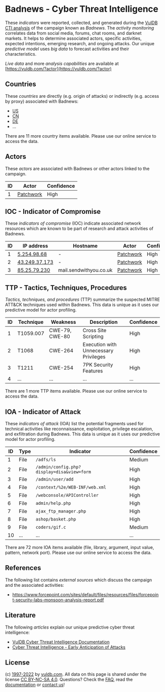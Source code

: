 # Badnews - Cyber Threat Intelligence

These _indicators_ were reported, collected, and generated during the [VulDB CTI analysis](https://vuldb.com/?kb.cti) of the campaign known as _Badnews_. The _activity monitoring_ correlates data from social media, forums, chat rooms, and darknet markets. It helps to determine associated actors, specific activities, expected intentions, emerging research, and ongoing attacks. Our unique _predictive model_ uses _big data_ to forecast activities and their characteristics.

_Live data_ and more _analysis capabilities_ are available at [https://vuldb.com/?actor](https://vuldb.com/?actor)

## Countries

These _countries_ are directly (e.g. origin of attacks) or indirectly (e.g. access by proxy) associated with Badnews:

* [US](https://vuldb.com/?country.us)
* [CN](https://vuldb.com/?country.cn)
* [DE](https://vuldb.com/?country.de)
* ...

There are 11 more country items available. Please use our online service to access the data.

## Actors

These _actors_ are associated with Badnews or other actors linked to the campaign.

ID | Actor | Confidence
-- | ----- | ----------
1 | [Patchwork](https://vuldb.com/?actor.patchwork) | High

## IOC - Indicator of Compromise

These _indicators of compromise_ (IOC) indicate associated network resources which are known to be part of research and attack activities of Badnews.

ID | IP address | Hostname | Actor | Confidence
-- | ---------- | -------- | ----- | ----------
1 | [5.254.98.68](https://vuldb.com/?ip.5.254.98.68) | - | [Patchwork](https://vuldb.com/?actor.patchwork) | High
2 | [43.249.37.173](https://vuldb.com/?ip.43.249.37.173) | - | [Patchwork](https://vuldb.com/?actor.patchwork) | High
3 | [85.25.79.230](https://vuldb.com/?ip.85.25.79.230) | mail.sendwithyou.co.uk | [Patchwork](https://vuldb.com/?actor.patchwork) | High

## TTP - Tactics, Techniques, Procedures

_Tactics, techniques, and procedures_ (TTP) summarize the suspected MITRE ATT&CK techniques used within Badnews. This data is unique as it uses our predictive model for actor profiling.

ID | Technique | Weakness | Description | Confidence
-- | --------- | -------- | ----------- | ----------
1 | T1059.007 | CWE-79, CWE-80 | Cross Site Scripting | High
2 | T1068 | CWE-264 | Execution with Unnecessary Privileges | High
3 | T1211 | CWE-254 | 7PK Security Features | High
4 | ... | ... | ... | ...

There are 1 more TTP items available. Please use our online service to access the data.

## IOA - Indicator of Attack

These _indicators of attack_ (IOA) list the potential fragments used for technical activities like reconnaissance, exploitation, privilege escalation, and exfiltration during Badnews. This data is unique as it uses our predictive model for actor profiling.

ID | Type | Indicator | Confidence
-- | ---- | --------- | ----------
1 | File | `/adfs/ls` | Medium
2 | File | `/admin/config.php?display=disa&view=form` | High
3 | File | `/admin/user/add` | High
4 | File | `/context/%2e/WEB-INF/web.xml` | High
5 | File | `/webconsole/APIController` | High
6 | File | `admin/help.php` | High
7 | File | `ajax_ftp_manager.php` | High
8 | File | `ashop/basket.php` | High
9 | File | `coders/gif.c` | Medium
10 | ... | ... | ...

There are 72 more IOA items available (file, library, argument, input value, pattern, network port). Please use our online service to access the data.

## References

The following list contains _external sources_ which discuss the campaign and the associated activities:

* https://www.forcepoint.com/sites/default/files/resources/files/forcepoint-security-labs-monsoon-analysis-report.pdf

## Literature

The following _articles_ explain our unique predictive cyber threat intelligence:

* [VulDB Cyber Threat Intelligence Documentation](https://vuldb.com/?kb.cti)
* [Cyber Threat Intelligence - Early Anticipation of Attacks](https://www.scip.ch/en/?labs.20201022)

## License

(c) [1997-2022](https://vuldb.com/?kb.changelog) by [vuldb.com](https://vuldb.com/?kb.about). All data on this page is shared under the license [CC BY-NC-SA 4.0](https://creativecommons.org/licenses/by-nc-sa/4.0/). Questions? Check the [FAQ](https://vuldb.com/?kb.faq), read the [documentation](https://vuldb.com/?kb) or [contact us](https://vuldb.com/?contact)!
